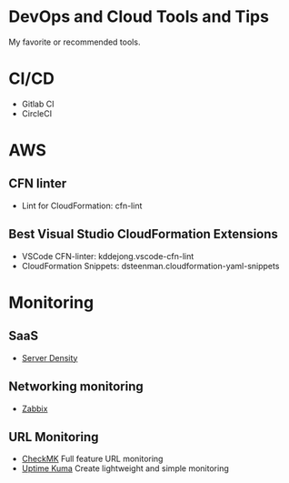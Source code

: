 # DevOps and Cloud Tools and Tips
My favorite or recommended tools. 

# CI/CD 
* Gitlab CI
* CircleCI

# AWS 

## CFN linter
* Lint for CloudFormation: cfn-lint

## Best Visual Studio CloudFormation Extensions
* VSCode CFN-linter: kddejong.vscode-cfn-lint
* CloudFormation Snippets: dsteenman.cloudformation-yaml-snippets

# Monitoring 

## SaaS
* [Server Density](https://www.serverdensity.com/)

## Networking monitoring
* [Zabbix](https://www.zabbix.com/)

## URL Monitoring
* [CheckMK](https://checkmk.com/)
Full feature URL monitoring
* [Uptime Kuma](https://github.com/louislam/uptime-kuma)
Create lightweight and simple monitoring
